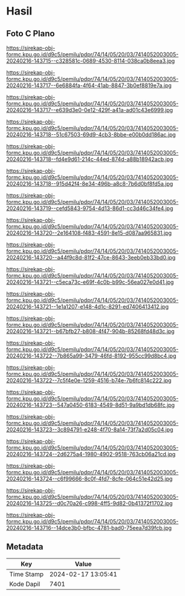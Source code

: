 # Hasil

## Foto C Plano

https://sirekap-obj-formc.kpu.go.id/d9c5/pemilu/pdpr/74/14/05/20/03/7414052003005-20240216-143715--c328581c-0689-4530-8114-038ca0b8eea3.jpg

https://sirekap-obj-formc.kpu.go.id/d9c5/pemilu/pdpr/74/14/05/20/03/7414052003005-20240216-143717--6e6884fa-4f64-41ab-8847-3b0ef8819e7a.jpg

https://sirekap-obj-formc.kpu.go.id/d9c5/pemilu/pdpr/74/14/05/20/03/7414052003005-20240216-143717--e639d3e0-0e12-429f-a41a-ad01c43e6999.jpg

https://sirekap-obj-formc.kpu.go.id/d9c5/pemilu/pdpr/74/14/05/20/03/7414052003005-20240216-143718--51c67503-69d9-4cb3-8bbe-e00b0dd186ac.jpg

https://sirekap-obj-formc.kpu.go.id/d9c5/pemilu/pdpr/74/14/05/20/03/7414052003005-20240216-143718--fd4e9d61-214c-44ed-874d-a88b18942acb.jpg

https://sirekap-obj-formc.kpu.go.id/d9c5/pemilu/pdpr/74/14/05/20/03/7414052003005-20240216-143718--915d42f4-8e34-496b-a8c8-7b6d0bf8fd5a.jpg

https://sirekap-obj-formc.kpu.go.id/d9c5/pemilu/pdpr/74/14/05/20/03/7414052003005-20240216-143719--cefd5843-9754-4d13-86d1-cc3d46c34fe4.jpg

https://sirekap-obj-formc.kpu.go.id/d9c5/pemilu/pdpr/74/14/05/20/03/7414052003005-20240216-143720--2e164108-f483-4591-8e15-d087aa965831.jpg

https://sirekap-obj-formc.kpu.go.id/d9c5/pemilu/pdpr/74/14/05/20/03/7414052003005-20240216-143720--a44f9c8d-81f2-47ce-8643-3eeb0eb33bd0.jpg

https://sirekap-obj-formc.kpu.go.id/d9c5/pemilu/pdpr/74/14/05/20/03/7414052003005-20240216-143721--c5eca73c-e69f-4c0b-b99c-56ea027e0d41.jpg

https://sirekap-obj-formc.kpu.go.id/d9c5/pemilu/pdpr/74/14/05/20/03/7414052003005-20240216-143721--1e1a1207-e148-4d1c-8291-ed7406413412.jpg

https://sirekap-obj-formc.kpu.go.id/d9c5/pemilu/pdpr/74/14/05/20/03/7414052003005-20240216-143721--b67bfb27-b808-4f47-904b-85268fd48d3c.jpg

https://sirekap-obj-formc.kpu.go.id/d9c5/pemilu/pdpr/74/14/05/20/03/7414052003005-20240216-143722--7b865a99-3479-46fd-8192-955cc99d8bc4.jpg

https://sirekap-obj-formc.kpu.go.id/d9c5/pemilu/pdpr/74/14/05/20/03/7414052003005-20240216-143722--7c5f4e0e-1259-4516-b74e-7b6fc814c222.jpg

https://sirekap-obj-formc.kpu.go.id/d9c5/pemilu/pdpr/74/14/05/20/03/7414052003005-20240216-143723--547a0450-6183-4549-8d51-9a9bd1db68fc.jpg

https://sirekap-obj-formc.kpu.go.id/d9c5/pemilu/pdpr/74/14/05/20/03/7414052003005-20240216-143723--3c894791-e248-4f70-8a14-73f7a2d05c04.jpg

https://sirekap-obj-formc.kpu.go.id/d9c5/pemilu/pdpr/74/14/05/20/03/7414052003005-20240216-143724--2d6275a4-1980-4902-9518-763cb06a21cd.jpg

https://sirekap-obj-formc.kpu.go.id/d9c5/pemilu/pdpr/74/14/05/20/03/7414052003005-20240216-143724--c6f99666-8c0f-4fd7-8cfe-064c51e42d25.jpg

https://sirekap-obj-formc.kpu.go.id/d9c5/pemilu/pdpr/74/14/05/20/03/7414052003005-20240216-143725--d0c70a26-c998-4ff5-9d82-0b41372f1702.jpg

https://sirekap-obj-formc.kpu.go.id/d9c5/pemilu/pdpr/74/14/05/20/03/7414052003005-20240216-143716--14dce3b0-bfbc-4781-bad0-75eea7d39fcb.jpg


## Metadata

| Key        | Value               |
| ---------- | ------------------- |
| Time Stamp | 2024-02-17 13:05:41 |
| Kode Dapil | 7401                |




